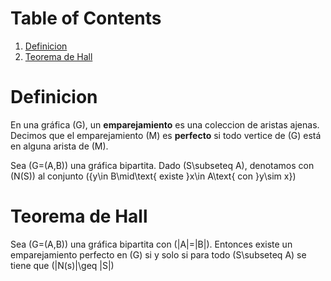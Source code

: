  <script src='https://cdn.mathjax.org/mathjax/latest/MathJax.js?config=TeX-AMS-MML_HTMLorMML'></script> 


# Table of Contents

1.  [Definicion](#org8538b59)
2.  [Teorema de Hall](#org10c9d61)



<a id="org8538b59"></a>

# Definicion

En una gráfica \(G\), un **emparejamiento** es una coleccion de aristas ajenas.
Decimos que el emparejamiento \(M\) es **perfecto** si todo
vertice de \(G\) está en alguna arista de \(M\).

Sea \(G=(A,B)\) una gráfica bipartita. Dado \(S\subseteq A\),
denotamos con \(N(S)\) al conjunto \(\{y\in B\mid\text{ existe }x\in
A\text{ con }y\sim x\}\)


<a id="org10c9d61"></a>

# Teorema de Hall

Sea \(G=(A,B)\) una gráfica bipartita con \(|A|=|B|\). Entonces existe
un emparejamiento perfecto en \(G\) si y solo si para todo
\(S\subseteq A\) se tiene que \(|N(s)|\geq |S|\) 


